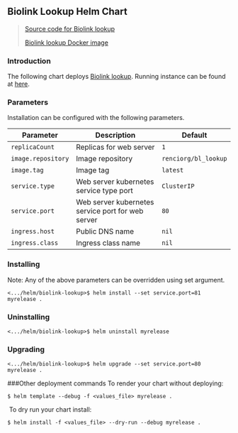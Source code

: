 Biolink Lookup Helm Chart
---
> [Source code for Biolink lookup](https://github.com/TranslatorSRI/bl_lookup)
>
> [Biolink lookup Docker image](https://hub.docker.com/repository/docker/renciorg/bl_lookup)

### Introduction 

The following chart deploys [Biolink lookup](https://github.com/TranslatorSRI/bl_lookup). Running instance can be found at [here](https://bl-lookup-sri.renci.org/apidocs/).

### Parameters

Installation can be configured with the following parameters.
 
| Parameter | Description | Default |
| --------- | ----        | ----    | 
| `replicaCount` | Replicas for web server   | `1`
| `image.repository` |  Image repository | `renciorg/bl_lookup`
| `image.tag` | Image tag | `latest`
| `service.type` | Web server kubernetes service type port  | `ClusterIP`
| `service.port` | Web server kubernetes service port for web server  | `80`
| `ingress.host` | Public DNS name   | `nil`
| `ingress.class` |  Ingress class name | `nil`

### Installing 

Note:  Any of the above parameters can be overridden using set argument. 
```shell script
<.../helm/biolink-lookup>$ helm install --set service.port=81  myrelease . 
```
 
 
### Uninstalling
```shell script
<.../helm/biolink-lookup>$ helm uninstall myrelease
```

### Upgrading
```shell script
<.../helm/biolink-lookup>$ helm upgrade --set service.port=80 myrelease . 
```


###Other deployment commands
To render your chart without deploying:
 
```shell script
$ helm template --debug -f <values_file> myrelease .
```
​
To dry run your chart install: 
```console
$ helm install -f <values_file> --dry-run --debug myrelease .
```


 